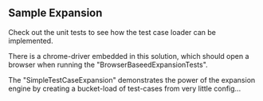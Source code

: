 ﻿Sample Expansion
----------------

Check out the unit tests to see how the test case loader can be implemented.

There is a chrome-driver embedded in this solution, which should open a browser when running the "BrowserBaseedExpansionTests".

The "SimpleTestCaseExpansion" demonstrates the power of the expansion engine by creating a bucket-load of test-cases from very little config...